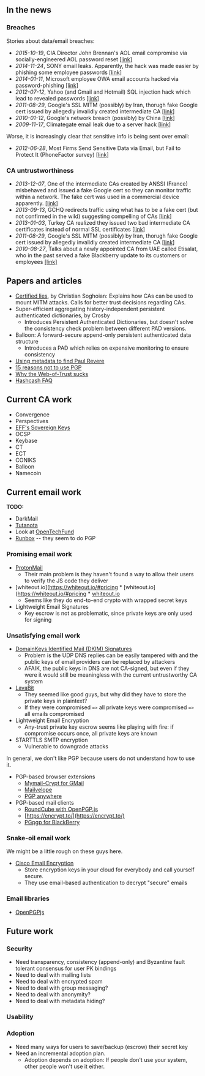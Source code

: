 In the news
-----------

### Breaches

Stories about data/email breaches:

 * _2015-10-19_, CIA Director John Brennan's AOL email compromise via socially-engineered AOL password reset
   [[link]](http://www.wired.com/2015/10/hacker-who-broke-into-cia-director-john-brennan-email-tells-how-he-did-it/)
 * _2014-11-24_, SONY email leaks. Apparently, the hack was made easier by phishing some employee passwords
   [[link]](http://www.tripwire.com/state-of-security/latest-security-news/sony-hackers-used-phishing-emails-to-breach-company-networks/)
 * _2014-01-11_, Microsoft employee OWA email accounts hacked via password-phishing
   [[link]](http://www.theverge.com/2014/1/15/5312798/microsoft-email-accounts-hacked-syrian-electronic-army)
 * _2012-07-12_, Yahoo (and Gmail and Hotmail) SQL injection hack which lead to revealed passwords
   [[link]](http://bits.blogs.nytimes.com/2012/07/12/yahoo-breach-extends-beyond-yahoo-to-gmail-hotmail-aol-users/?_r=1)
 * _2011-08-29_, Google's SSL MITM (possibly) by Iran, thorugh fake Google cert issued by allegedly invalidly created intermediate CA
   [[link]](https://googleonlinesecurity.blogspot.com/2011/08/update-on-attempted-man-in-middle.html)
 * _2010-01-12_, Google's network breach (possibly) by China
   [[link]](https://googleblog.blogspot.com/2010/01/new-approach-to-china.html)
 * _2009-11-17_, Climategate email leak due to a server hack
   [[link]](https://en.wikipedia.org/wiki/Climatic_Research_Unit_email_controversy)

Worse, it is increasingly clear that sensitive info is being sent over email:

 * _2012-06-28_, Most Firms Send Sensitive Data via Email, but Fail to Protect It (PhoneFactor survey)
   [[link]](http://news.softpedia.com/news/Study-Most-Firms-Send-Sensitive-Data-Via-Email-But-Fail-to-Protect-It-Video-278106.shtml)

### CA untrustworthiness

 * _2013-12-07_, One of the intermediate CAs created by ANSSI (France) misbehaved and issued a fake Google cert so they can monitor traffic within a network. 
   The fake cert was used in a commercial device apparently.
   [[link]](https://googleonlinesecurity.blogspot.com.au/2013/12/further-improving-digital-certificate.html)
 * _2013-09-13_, GCHQ redirects traffic using what has to be a fake cert (but not confirmed in the wild) suggesting compelling of CAs 
   [[link]](https://www.schneier.com/blog/archives/2013/09/new_nsa_leak_sh.html)
 * _2013-01-03_, Turkey CA realized they issued two bad intermediate CA certificates instead of normal SSL certificates
   [[link]](https://googleonlinesecurity.blogspot.co.uk/2013/01/enhancing-digital-certificate-security.html)
 * _2011-08-29_, Google's SSL MITM (possibly) by Iran, thorugh fake Google cert issued by allegedly invalidly created intermediate CA
   [[link]](https://googleonlinesecurity.blogspot.com/2011/08/update-on-attempted-man-in-middle.html)
 * _2010-08-27_, Talks about a newly appointed CA from UAE called Etisalat, who in the past served a fake Blackberry update to its customers or employees
   [[link]](http://www.slate.com/articles/technology/webhead/2010/08/the_internets_secret_back_door.html)

Papers and articles
-------------------
 
 * [Certified lies](http://dx.doi.org/10.1007/978-3-642-27576-0_20), by Christian Soghoian: Explains how CAs can be used to mount MITM attacks. Calls for better trust decisions regarding CAs.
 * Super-efficient aggregating history-independent persistent authenticated dictionaries, by Crosby
   + Introduces Persistent Authenticated Dictionaries, but doesn't solve the consistency check problem between different PAD versions.
 * Balloon: A forward-secure append-only persistent authenticated data structure
   + Introduces a PAD which relies on expensive monitoring to ensure consistency
 * [Using metadata to find Paul Revere](http://kieranhealy.org/blog/archives/2013/06/09/using-metadata-to-find-paul-revere/)
 * [15 reasons not to use PGP](http://secushare.org/PGP)
 * [Why the Web-of-Trust sucks](https://lists.torproject.org/pipermail/tor-talk/2013-September/030235.html)
 * [Hashcash FAQ](http://www.hashcash.org/faq/)

Current CA work
---------------

 * Convergence
 * Perspectives
 * [EFF's Sovereign Keys](https://www.eff.org/deeplinks/2011/11/sovereign-keys-proposal-make-https-and-email-more-secure)
 * OCSP
 * Keybase
 * CT
 * ECT
 * CONIKS
 * Balloon
 * Namecoin

Current email work
------------------

**TODO:** 

 * DarkMail
 * [Tutanota](https://github.com/tutao/tutanota/)
 * Look at [OpenTechFund](https://github.com/OpenTechFund/secure-email)
 * [Runbox](https://runbox.com/) -- they seem to do PGP

### Promising email work

 * [ProtonMail](https://protonmail.ch)
   + Their main problem is they haven't found a way to allow their users to verify the JS code they deliver
 * [whiteout.io](https://whiteout.io/#pricing * [whiteout.io](https://whiteout.io/#pricing * [whiteout.io](https://whiteout.io/#pricing)
   + Seems like they do end-to-end crypto with wrapped secret keys
 * Lightweight Email Signatures
   + Key escrow is not as problematic, since private keys are only used for signing

### Unsatisfying email work

 * [DomainKeys Identified Mail (DKIM) Signatures](http://tools.ietf.org/html/rfc6376)
   + Problem is the UDP DNS replies can be easily tampered with and the public keys of email providers can be replaced by attackers
   + AFAIK, the public keys in DNS are not CA-signed, but even if they were it would still be meaningless with the current untrustworthy CA system
 * [LavaBit](http://lavabit.com/)
   + They seemed like good guys, but why did they have to store the private keys in plaintext?
   + If they were compromised `=>` all private keys were compromised `=>` all emails compromised
 * Lightweight Email Encryption
   + Any-trust private key escrow seems like playing with fire: if compromise occurs once, all private keys are known
 * STARTTLS SMTP encryption
   + Vulnerable to downgrade attacks

In general, we don't like PGP because users do not understand how to use it.

 * PGP-based browser extensions
   + [Mymail-Crypt for GMail](https://chrome.google.com/webstore/detail/mymail-crypt-for-gmail/jcaobjhdnlpmopmjhijplpjhlplfkhba)
   + [Mailvelope](https://chrome.google.com/webstore/detail/mailvelope/kajibbejlbohfaggdiogboambcijhkke)
   + [PGP anywhere](https://chrome.google.com/webstore/detail/pgp-anywhere/cdlcdnmhcodhagbmljapgbjdimjckilb)
 * PGP-based mail clients
   + [RoundCube with OpenPGP.js](https://github.com/qnrq/rc_openpgpjs/)
   + [https://encrypt.to/](https://encrypt.to/)
   + [PGpgp for BlackBerry](http://pawelgorny.com/PGpgp/)

### Snake-oil email work

We might be a little rough on these guys here.

 * [Cisco Email Encryption](http://www.cisco.com/c/en/us/products/security/email-encryption/index.html#)
   + Store encryption keys in your cloud for everybody and call yourself secure.
   + They use email-based authentication to decrypt "secure" emails
 
### Email libraries

 * [OpenPGPjs](http://openpgpjs.org/)

Future work
-----------

### Security

 * Need transparency, consistency (append-only) and Byzantine fault tolerant consensus for user PK bindings
 * Need to deal with mailing lists
 * Need to deal with encrypted spam
 * Need to deal with group messaging?
 * Need to deal with anonymity?
 * Need to deal with metadata hiding?

### Usability

### Adoption

 * Need many ways for users to save/backup (escrow) their secret key
 * Need an incremental adoption plan.
   + Adoption depends on adoption: If people don't use your system, other people won't use it either.

